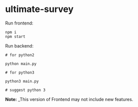 # ultimate-survey

Run frontend:
```
npm i
npm start
```

Run backend:
```
# for python2

python main.py

# for python3

python3 main.py

# suggest python 3
```

**Note:**
_This version of Frontend may not include new features.
